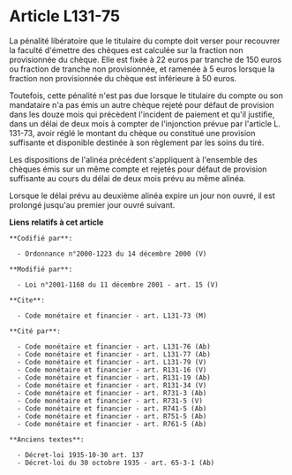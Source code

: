 # Article L131-75

La pénalité libératoire que le titulaire du compte doit verser pour recouvrer la faculté d'émettre des chèques est calculée
sur la fraction non provisionnée du chèque. Elle est fixée à 22 euros par tranche de 150 euros ou fraction de tranche non
provisionnée, et ramenée à 5 euros lorsque la fraction non provisionnée du chèque est inférieure à 50 euros.

Toutefois, cette pénalité n'est pas due lorsque le titulaire du compte ou son mandataire n'a pas émis un autre chèque rejeté
pour défaut de provision dans les douze mois qui précèdent l'incident de paiement et qu'il justifie, dans un délai de deux
mois à compter de l'injonction prévue par l'article L. 131-73, avoir réglé le montant du chèque ou constitué une provision
suffisante et disponible destinée à son règlement par les soins du tiré.

Les dispositions de l'alinéa précédent s'appliquent à l'ensemble des chèques émis sur un même compte et rejetés pour défaut
de provision suffisante au cours du délai de deux mois prévu au même alinéa.

Lorsque le délai prévu au deuxième alinéa expire un jour non ouvré, il est prolongé jusqu'au premier jour ouvré suivant.

**Liens relatifs à cet article**

	**Codifié par**:

	  - Ordonnance n°2000-1223 du 14 décembre 2000 (V)

	**Modifié par**:

	  - Loi n°2001-1168 du 11 décembre 2001 - art. 15 (V)

	**Cite**:

	  - Code monétaire et financier - art. L131-73 (M)

	**Cité par**:

	  - Code monétaire et financier - art. L131-76 (Ab)
	  - Code monétaire et financier - art. L131-77 (Ab)
	  - Code monétaire et financier - art. L131-79 (V)
	  - Code monétaire et financier - art. R131-16 (V)
	  - Code monétaire et financier - art. R131-19 (Ab)
	  - Code monétaire et financier - art. R131-34 (V)
	  - Code monétaire et financier - art. R731-3 (Ab)
	  - Code monétaire et financier - art. R731-5 (V)
	  - Code monétaire et financier - art. R741-5 (Ab)
	  - Code monétaire et financier - art. R751-5 (Ab)
	  - Code monétaire et financier - art. R761-5 (Ab)

	**Anciens textes**:

	  - Décret-loi 1935-10-30 art. 137
	  - Décret-loi du 30 octobre 1935 - art. 65-3-1 (Ab)
